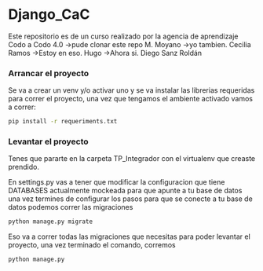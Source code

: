 # Django_CaC
Este repositorio es de un curso realizado por la agencia de aprendizaje Codo a Codo 4.0
->pude clonar este repo M. Moyano
->yo tambien. Cecilia Ramos
->Estoy en eso. Hugo
->Ahora si. Diego Sanz Roldán

### Arrancar el proyecto
Se va a crear un venv y/o activar uno y se va instalar las librerias requeridas para correr el proyecto,
una vez que tengamos el ambiente activado vamos a correr:

```bash
pip install -r requeriments.txt
```

### Levantar el proyecto

Tenes que pararte en la carpeta TP_Integrador con el virtualenv que creaste prendido.

En settings.py vas a tener que modificar la configuracion que tiene DATABASES actualmente mockeada para que apunte a tu base de datos
una vez termines de configurar los pasos para que se conecte a tu base de datos podemos correr las migraciones

```python
python manage.py migrate
```


Eso va a correr todas las migraciones que necesitas para poder levantar el proyecto, una vez terminado el comando, corremos

```python
python manage.py 
```
